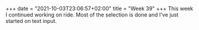 +++
date = "2021-10-03T23:06:57+02:00"
title = "Week 39"
+++
This week I continued working on ride. Most of the selection is done and I've just started on text input.
